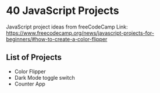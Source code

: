 # 40 JavaScript Projects
JavaScript project ideas from freeCodeCamp
Link: https://www.freecodecamp.org/news/javascript-projects-for-beginners/#how-to-create-a-color-flipper

## List of Projects
- Color Flipper
- Dark Mode toggle switch
- Counter App
